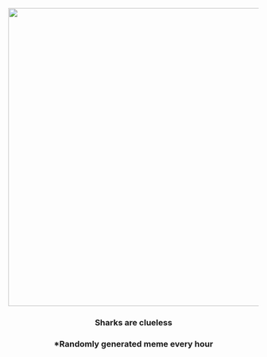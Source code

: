 <p align="center">
        <img src="https://i.redd.it/ba5i5abui7w91.jpg" width="600" height="600">
        </p>
        <h3 align="center">Sharks are clueless</h3>
        <h3 align="center">*Randomly generated meme every hour</h3>
    